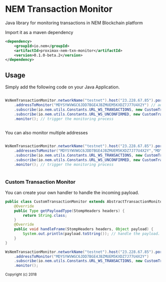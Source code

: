 # NEM Transaction Monitor

Java library for monitoring transactions in NEM Blockchain platform

Import it as a maven dependency

```xml
<dependency>
    <groupId>io.nem</groupId>
    <artifactId>proximax-nem-txn-monitor</artifactId>
    <version>0.1.0-beta.2</version>
</dependency>
```

<h2>Usage</h2>

Simply add the following code on your Java Application.

```java

WsNemTransactionMonitor.networkName("testnet").host("23.228.67.85").port("7890").wsPort("7778")
	.addressToMonitor("MDYSYWVWGC6JDD7BGE4JBZMUEM5KXDZ7J77U4X2Y") // address to monitor
	.subscribe(io.nem.utils.Constants.URL_WS_TRANSACTIONS, new CustomTransactionMonitorHandler1()) // multiple subscription and a handler
	.subscribe(io.nem.utils.Constants.URL_WS_UNCONFIRMED, new CustomTransactionMonitorHandler2())
	.monitor(); // trigger the monitoring process
			
```

You can also monitor multiple addresses

```java

WsNemTransactionMonitor.networkName("testnet").host("23.228.67.85").port("7890").wsPort("7778")
	.addressesToMonitor("MDYSYWVWGC6JDD7BGE4JBZMUEM5KXDZ7J77U4X2Y","MDYSYWVWGC6JDD7BGE4JBZMUED7BGE4JBD") // address to monitor
	.subscribe(io.nem.utils.Constants.URL_WS_TRANSACTIONS, new CustomTransactionMonitorHandler1()) // multiple subscription and a handler
	.subscribe(io.nem.utils.Constants.URL_WS_UNCONFIRMED, new CustomTransactionMonitorHandler2())
	.monitor(); // trigger the monitoring process
			
```

<h3>Custom Transaction Monitor</h3>
You can create your own handler to handle the incoming payload. 

```java
public class CustomTransactionMonitor extends AbstractTransactionMonitorHandler {
	@Override
	public Type getPayloadType(StompHeaders headers) {
		return String.class;
	}
	@Override
	public void handleFrame(StompHeaders headers, Object payload) {
		System.out.println(payload.toString()); // handle the payload.
	}
}
```

```java
WsNemTransactionMonitor.networkName("testnet").host("23.228.67.85").port("7890").wsPort("7778")
	.addressToMonitor("MDYSYWVWGC6JDD7BGE4JBZMUEM5KXDZ7J77U4X2Y")
	.subscribe(io.nem.utils.Constants.URL_WS_TRANSACTIONS, new CustomTransactionMonitorHandler2())
	.monitor();
```


<sub>Copyright (c) 2018</sub>
